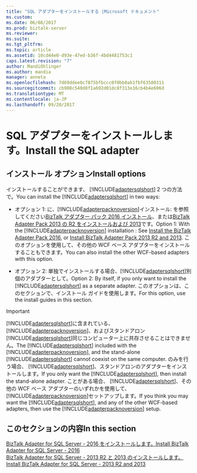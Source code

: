 ```yaml
---
title: "SQL アダプターをインストールする |Microsoft ドキュメント"
ms.custom: 
ms.date: 06/08/2017
ms.prod: biztalk-server
ms.reviewer: 
ms.suite: 
ms.tgt_pltfrm: 
ms.topic: article
ms.assetid: 10cd44e0-d93e-47ed-b36f-4bd4481753c1
caps.latest.revision: "7"
author: MandiOhlinger
ms.author: mandia
manager: anneta
ms.openlocfilehash: 7d69ddee0c7875bfbccc0f0bb0ab1fbf63580311
ms.sourcegitcommit: cb908c540d8f1a692d01dc8f313e16cb4b4e696d
ms.translationtype: MT
ms.contentlocale: ja-JP
ms.lasthandoff: 09/20/2017
---
```

# <a name="install-the-sql-adapter"></a><span data-ttu-id="8593a-102">SQL アダプターをインストールします。</span><span class="sxs-lookup"><span data-stu-id="8593a-102">Install the SQL adapter</span></span>
## <a name="install-options"></a><span data-ttu-id="8593a-103">インストール オプション</span><span class="sxs-lookup"><span data-stu-id="8593a-103">Install options</span></span>
<span data-ttu-id="8593a-104">インストールすることができます、 [!INCLUDE[adaptersqlshort](../../includes/adaptersqlshort-md.md)] 2 つの方法で。</span><span class="sxs-lookup"><span data-stu-id="8593a-104">You can install the [!INCLUDE[adaptersqlshort](../../includes/adaptersqlshort-md.md)] in two ways:</span></span>

* <span data-ttu-id="8593a-105">オプション 1: に、[!INCLUDE[adapterpacknoversion](../../includes/adapterpacknoversion-md.md)]インストール: を参照してください[BizTalk アダプター パック 2016 インストール](../../adapters-and-accelerators/install-the-biztalk-adapter-pack-2016.md)、または[BizTalk Adapter Pack 2013 の R2 をインストールおよび 2013](../../adapters-and-accelerators/install-biztalk-adapter-pack-2013-r2-and-2013.md)です。</span><span class="sxs-lookup"><span data-stu-id="8593a-105">Option 1: With the [!INCLUDE[adapterpacknoversion](../../includes/adapterpacknoversion-md.md)] installation : See [Install the BizTalk Adapter Pack 2016](../../adapters-and-accelerators/install-the-biztalk-adapter-pack-2016.md), or [Install BizTalk Adapter Pack 2013 R2 and 2013](../../adapters-and-accelerators/install-biztalk-adapter-pack-2013-r2-and-2013.md).</span></span> <span data-ttu-id="8593a-106">このオプションを使用して、その他の WCF ベース アダプターをインストールすることもできます。</span><span class="sxs-lookup"><span data-stu-id="8593a-106">You can also install the other WCF-based adapters with this option.</span></span>
  
* <span data-ttu-id="8593a-107">オプション 2: 単独でインストールする場合、[!INCLUDE[adaptersqlshort](../../includes/adaptersqlshort-md.md)]別個のアダプターとして。</span><span class="sxs-lookup"><span data-stu-id="8593a-107">Option 2: By itself, if you only want to install the [!INCLUDE[adaptersqlshort](../../includes/adaptersqlshort-md.md)] as a separate adapter.</span></span> <span data-ttu-id="8593a-108">このオプションは、このセクションで、インストール ガイドを使用します。</span><span class="sxs-lookup"><span data-stu-id="8593a-108">For this option, use the install guides in this section.</span></span>
  
> [!IMPORTANT]
>  <span data-ttu-id="8593a-109">[!INCLUDE[adaptersqlshort](../../includes/adaptersqlshort-md.md)]に含まれている、 [!INCLUDE[adapterpacknoversion](../../includes/adapterpacknoversion-md.md)]、およびスタンドアロン[!INCLUDE[adaptersqlshort](../../includes/adaptersqlshort-md.md)]同じコンピューター上に共存させることはできません。</span><span class="sxs-lookup"><span data-stu-id="8593a-109">The [!INCLUDE[adaptersqlshort](../../includes/adaptersqlshort-md.md)] included with the  [!INCLUDE[adapterpacknoversion](../../includes/adapterpacknoversion-md.md)], and the stand-alone [!INCLUDE[adaptersqlshort](../../includes/adaptersqlshort-md.md)] cannot coexist on the same computer.</span></span>  <span data-ttu-id="8593a-110">のみを行う場合、 [!INCLUDE[adaptersqlshort](../../includes/adaptersqlshort-md.md)]、スタンドアロンのアダプターをインストールします。</span><span class="sxs-lookup"><span data-stu-id="8593a-110">If you only want the [!INCLUDE[adaptersqlshort](../../includes/adaptersqlshort-md.md)], then install the stand-alone adapter.</span></span> <span data-ttu-id="8593a-111">ことがある場合、 [!INCLUDE[adaptersqlshort](../../includes/adaptersqlshort-md.md)]、その他の WCF ベース アダプターのいずれかを使用して、[!INCLUDE[adapterpacknoversion](../../includes/adapterpacknoversion-md.md)]セットアップします。</span><span class="sxs-lookup"><span data-stu-id="8593a-111">If you think you may want the [!INCLUDE[adaptersqlshort](../../includes/adaptersqlshort-md.md)], and any of the other WCF-based adapters, then use the [!INCLUDE[adapterpacknoversion](../../includes/adapterpacknoversion-md.md)] setup.</span></span> 
  
## <a name="in-this-section"></a><span data-ttu-id="8593a-112">このセクションの内容</span><span class="sxs-lookup"><span data-stu-id="8593a-112">In this section</span></span>
[<span data-ttu-id="8593a-113">BizTalk Adapter for SQL Server - 2016 をインストールします。</span><span class="sxs-lookup"><span data-stu-id="8593a-113">Install BizTalk Adapter for SQL Server - 2016</span></span>](../../adapters-and-accelerators/adapter-sql/install-microsoft-biztalk-adapter-for-sql-server-2016.md)  
[<span data-ttu-id="8593a-114">BizTalk Adapter for SQL Server - 2013 R2 と 2013 のインストールします。</span><span class="sxs-lookup"><span data-stu-id="8593a-114">Install BizTalk Adapter for SQL Server - 2013 R2 and 2013</span></span>](../../adapters-and-accelerators/adapter-sql/install-microsoft-biztalk-adapter-for-sql-server-2013-r2-and-2013.md)